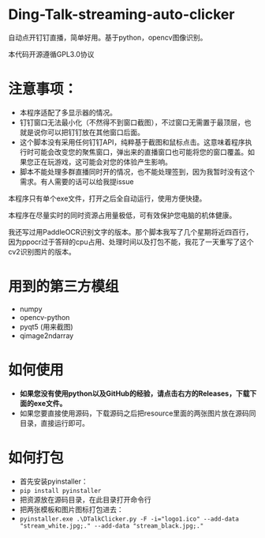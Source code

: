 # Ding-Talk-streaming-auto-clicker
自动点开钉钉直播，简单好用。基于python，opencv图像识别。

本代码开源遵循GPL3.0协议
# 注意事项：
- 本程序适配了多显示器的情况。
- 钉钉窗口无法最小化（不然得不到窗口截图），不过窗口无需置于最顶层，也就是说你可以把钉钉放在其他窗口后面。
- 这个脚本没有采用任何钉钉API，纯粹基于截图和鼠标点击。这意味着程序执行时可能会改变您的聚焦窗口，弹出来的直播窗口也可能将您的窗口覆盖。如果您正在玩游戏，这可能会对您的体验产生影响。
- 脚本不能处理多群直播同时开的情况，也不能处理签到，因为我暂时没有这个需求。有人需要的话可以给我提issue

本程序只有单个exe文件，打开之后全自动运行，使用方便快捷。

本程序在尽量实时的同时资源占用量极低，可有效保护您电脑的机体健康。

我还写过用PaddleOCR识别文字的版本。那个脚本我写了几个星期将近四百行，因为ppocr过于答辩的cpu占用、处理时间以及打包不能，我花了一天重写了这个cv2识别图片的版本。

# 用到的第三方模组
- numpy
- opencv-python
- pyqt5 (用来截图)
- qimage2ndarray

# 如何使用
- **如果您没有使用python以及GitHub的经验，请点击右方的Releases，下载下面的exe文件。**
- 如果您要直接使用源码，下载源码之后把resource里面的两张图片放在源码同目录，直接运行即可。


# 如何打包
- 首先安装pyinstaller：
- ```pip install pyinstaller```
- 把资源放在源码目录，在此目录打开命令行
- 把两张模板和图片图标打包进去：
- ```pyinstaller.exe .\DTalkClicker.py -F -i="logo1.ico" --add-data "stream_white.jpg;." --add-data "stream_black.jpg;."```
